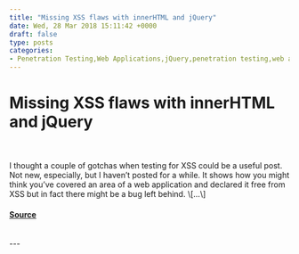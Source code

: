 ```yaml
---
title: "Missing XSS flaws with innerHTML and jQuery"
date: Wed, 28 Mar 2018 15:11:42 +0000
draft: false
type: posts
categories: 
- Penetration Testing,Web Applications,jQuery,penetration testing,web apps,xss
---
```

# Missing XSS flaws with innerHTML and jQuery

<br/>

<br/>
I thought a couple of gotchas when testing for XSS could be a useful post. Not new, especially, but I haven’t posted for a while. It shows how you might think you’ve covered an area of a web application and declared it free from XSS but in fact there might be a bug left behind. \[…\]

#### [Source](http://www.exploresecurity.com/missing-xss-flaws-with-innerhtml-and-jquery/)

<br/>
---
